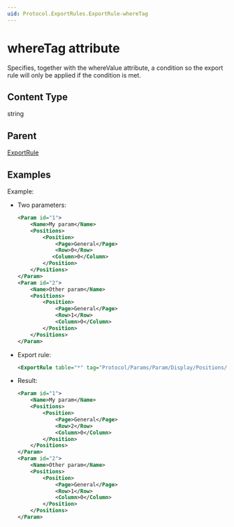 ```yaml
---
uid: Protocol.ExportRules.ExportRule-whereTag
---
```


# whereTag attribute

Specifies, together with the whereValue attribute, a condition so the export rule will only be applied if the condition is met.

## Content Type

string

## Parent

[ExportRule](xref:Protocol.ExportRules.ExportRule)

## Examples

Example:

- Two parameters:

  ```xml
  <Param id="1">
      <Name>My param</Name>
      <Positions>
          <Position>
              <Page>General</Page>
              <Row>0</Row>
             <Column>0</Column>
          </Position>
      </Positions>
  </Param>
  <Param id="2">
      <Name>Other param</Name>
      <Positions>
          <Position>
              <Page>General</Page>
              <Row>1</Row>
              <Column>0</Column>
          </Position>
      </Positions>
  </Param>
  ```

- Export rule:

  ```xml
  <ExportRule table="*" tag="Protocol/Params/Param/Display/Positions/Position/Row" value="2" whereTag="Protocol/Params/Param/Name" whereValue="My param" />
  ```

- Result:

  ```xml
  <Param id="1">
      <Name>My param</Name>
      <Positions>
          <Position>
              <Page>General</Page>
              <Row>2</Row>
              <Column>0</Column>
          </Position>
      </Positions>
  </Param>
  <Param id="2">
      <Name>Other param</Name>
      <Positions>
          <Position>
              <Page>General</Page>
              <Row>1</Row>
              <Column>0</Column>
          </Position>
      </Positions>
  </Param>
  ```
